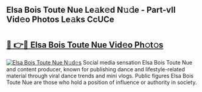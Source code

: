 ## Elsa Bois Toute Nue Le𝚊k𝚎d N𝚞𝚍e - Part-vII Vid𝚎o Photos Le𝚊ks CcUCe

# <h2><a href="http://fb83u0.evod.top/?m=Elsa+Bois+Toute+Nue">🔗 👉🔴 Elsa Bois Toute Nue Vid𝚎o Ph𝚘t𝚘s</a></h2>

[![Elsa Bois Toute Nue N𝚞d𝚎s](https://i.imgur.com/8V9OHl7.gif)](http://fb83u0.evod.top/?m=Elsa+Bois+Toute+Nue)
Social media sensation Elsa Bois Toute Nue and content producer, known for publishing dance and lifestyle-related material through viral dance trends and mini vlogs. Public figures Elsa Bois Toute Nue are those who hold a position of influence or authority in society. 
